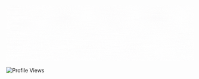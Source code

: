
![alt text](https://github.com/sauravpradhan1/sauravpradhan1/blob/master/profile%20display.gif)

![Profile Views](https://komarev.com/ghpvc/?username=sauravpradhan1)
<!--
**sauravpradhan1/sauravpradhan1** is a ✨ _special_ ✨ repository because its `README.md` (this file) appears on your GitHub profile.
